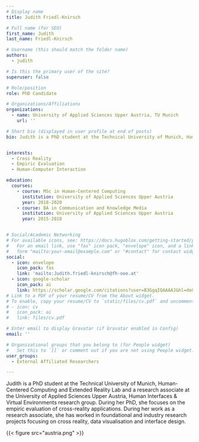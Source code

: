 ```yaml
---
# Display name
title: Judith Friedl-Knirsch

# Full name (for SEO)
first_name: Judith
last_name: Friedl-Knirsch

# Username (this should match the folder name)
authors:
  - judith

# Is this the primary user of the site?
superuser: false

# Role/position
role: PhD Candidate

# Organizations/Affiliations
organizations:
  - name: University of Applied Sciences Upper Austria, TU Munich
    url: ''

# Short bio (displayed in user profile at end of posts)
bio: Judith is a PhD student at the Technical University of Munich, Human-Centered Computing and Extended Reality Lab and a research associate at the University of Applied Sciences Upper Austria, Human Interfaces & Virtual Environments research group.


interests:
  - Cross Reality
  - Empiric Evaluation
  - Human-Computer Interaction

education:
  courses:
    - course: MSc in Human-Centered Computing 
      institution: University of Applied Sciences Upper Austria
      year: 2018-2020
    - course: BA in Communication and Knowledge Media 
      institution: University of Applied Sciences Upper Austria
      year: 2015-2018


# Social/Academic Networking
# For available icons, see: https://docs.hugoblox.com/getting-started/page-builder/#icons
#   For an email link, use "fas" icon pack, "envelope" icon, and a link in the
#   form "mailto:your-email@example.com" or "#contact" for contact widget.
social:
  - icon: envelope
    icon_pack: fas
    link: 'mailto:Judith.friedl-knirsch@fh-ooe.at'
  - icon: google-scholar
    icon_pack: ai
    link: https://scholar.google.com/citations?user=B3GgqIQAAAAJ&hl=de&oi=ao
# Link to a PDF of your resume/CV from the About widget.
# To enable, copy your resume/CV to `static/files/cv.pdf` and uncomment the lines below.
# - icon: cv
#   icon_pack: ai
#   link: files/cv.pdf

# Enter email to display Gravatar (if Gravatar enabled in Config)
email: ''

# Organizational groups that you belong to (for People widget)
#   Set this to `[]` or comment out if you are not using People widget.
user_groups:
  - External Affiliated Researchers

---
```


Judith is a PhD student at the Technical University of Munich, Human-Centered Computing and Extended Reality Lab and a research associate at the University of Applied Sciences Upper Austria, Human Interfaces & Virtual Environments research group. During her PhD, she focuses on the empiric evaluation of cross-reality applications. During her work as a research associate, she has worked in foundational and industry research projects focusing on cross reality, data visualisation and interface design.

{{< figure src="austria.png" >}}

